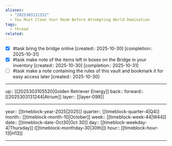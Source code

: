 ```yaml
---
aliases:
  - "2025303131152"
  - You Must Clean Your Room Before Attempting World Domination
tags:
  - thread
related:
---
```


- [x] #task bring the bridge online  [created:: 2025-10-30]  [completion:: 2025-10-31]
- [x] #task make note of the items left in boxes on the Bridge in your inventory  [created:: 2025-10-30]  [completion:: 2025-10-31]
- [ ] #task make a note containing the rules of this vault and bookmark it for easy access later  [created:: 2025-10-30]

***

up:: [[2025303105520|Golden Retriever Energy]]
back:: 
forward:: [[2025303131244|Atrium]]
layer:: [[layer-099]]

***

year:: [[timeblock-year-2025|2025]]
quarter:: [[timeblock-quarter-4|Q4]]
month:: [[timeblock-month-10|October]]
week:: [[timeblock-week-44|W44]]
date:: [[timeblock-date-Oct30|Oct 30]]
day:: [[timeblock-weekday-4|Thursday]] ([[timeblock-monthday-30|30th]])
hour:: [[timeblock-hour-13|H13]]

***
